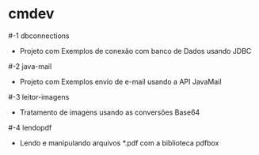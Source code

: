 # cmdev

#-1 dbconnections
- Projeto com Exemplos de conexão com banco de Dados usando JDBC

#-2 java-mail
- Projeto com Exemplos envio de e-mail usando a API JavaMail

#-3 leitor-imagens
- Tratamento de imagens usando as conversões Base64

#-4 lendopdf
- Lendo e manipulando arquivos *.pdf com a biblioteca pdfbox